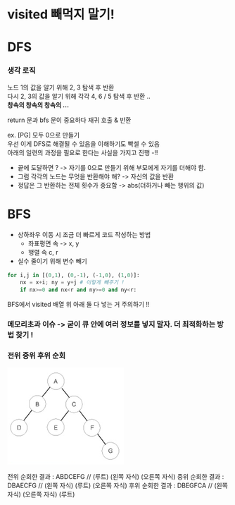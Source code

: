 # visited 빼먹지 말기!

# DFS
### 생각 로직
노드 1의 값을 알기 위해 2, 3 탐색 후 반환   
다시 2, 3의 값을 알기 위해 각각 4, 6 / 5 탐색 후 반환 ..   
**창속의 창속의 창속의 ...**   

return 문과 bfs 문이 중요하다 재귀 호출 & 반환    

ex. [PG] 모두 0으로 만들기    
우선 이게 DFS로 해결될 수 있음을 이해하기도 빡셀 수 있음   
아래의 일련의 과정을 필요로 한다는 사실을 가지고 진행 -!!     
- 끝에 도달하면 ? -> 자기를 0으로 만들기 위해 부모에게 자기를 더해야 함.
- 그럼 각각의 노드는 무엇을 반환해야 해? -> 자신의 값을 반환
- 정답은 그 반환하는 전체 횟수가 중요함 -> abs(더하거나 빼는 행위의 값)


# BFS
- 상하좌우 이동 시 조금 더 빠르게 코드 작성하는 방법   
  - 좌표평면 속 -> x, y   
  - 행렬 속 c, r   
- 실수 줄이기 위해 변수 빼기   
```python
for i,j in [(0,1), (0,-1), (-1,0), (1,0)]: 
    nx = x+i; ny = y+j # 이렇게 빼주기 ! 
    if nx>=0 and nx<r and ny>=0 and ny<r: 
```

BFS에서 visited 배열 위 아래 둘 다 넣는 거 주의하기 !!

### 메모리초과 이슈 -> 굳이 큐 안에 여러 정보를 넣지 말자. 더 최적화하는 방법 찾기 !

### 전위 중위 후위 순회
![그래프](image.png)

전위 순회한 결과 : ABDCEFG // (루트) (왼쪽 자식) (오른쪽 자식)
중위 순회한 결과 : DBAECFG // (왼쪽 자식) (루트) (오른쪽 자식)
후위 순회한 결과 : DBEGFCA // (왼쪽 자식) (오른쪽 자식) (루트)
